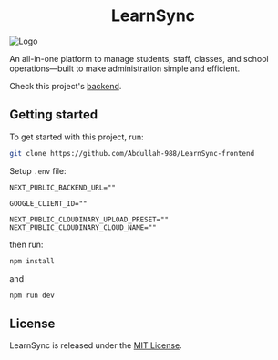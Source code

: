 <h1 align="center">LearnSync</h1>

![Logo](/public/images/LearnSync-full-logo.png)

An all-in-one platform to manage students, staff, classes, and school operations—built to make administration simple and efficient.

Check this project's [backend](https://github.com/abdullah-988/LearnSync-backend).

## Getting started

To get started with this project, run:

```bash
git clone https://github.com/Abdullah-988/LearnSync-frontend
```

Setup `.env` file:

```
NEXT_PUBLIC_BACKEND_URL=""

GOOGLE_CLIENT_ID=""

NEXT_PUBLIC_CLOUDINARY_UPLOAD_PRESET=""
NEXT_PUBLIC_CLOUDINARY_CLOUD_NAME=""
```

then run:

```bash
npm install
```

and

```bash
npm run dev
```

## License

LearnSync is released under the [MIT License](https://opensource.org/licenses/MIT).
